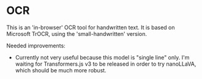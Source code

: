 # OCR

This is an 'in-browser' OCR tool for handwritten text.
It is based on Microsoft TrOCR, using the 'small-handwritten' version.

Needed improvements:

- Currently not very useful because this model is "single line" only. I'm waiting for Transformers.js v3 to be released in order to try nanoLLaVA, which should be much more robust.
